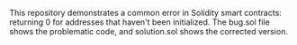 This repository demonstrates a common error in Solidity smart contracts: returning 0 for addresses that haven't been initialized. The bug.sol file shows the problematic code, and solution.sol shows the corrected version.